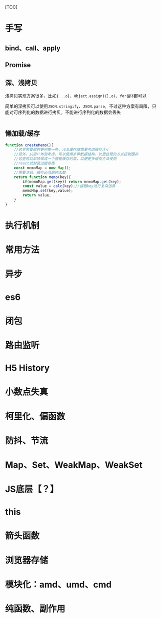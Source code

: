 [TOC]

# 手写
## bind、call、apply

## Promise

## 深、浅拷贝
浅拷贝实现方案很多，比如`{...o}`、`Object.assign({},o)`、`for循环`都可以

简单的深拷贝可以使用`JSON.stringify`、`JSON.parse`，不过这种方案有局限，只能对可序列化的数据进行拷贝，不能进行序列化的数据会丢失

```js

```

## 懒加载/缓存
```js
function createMemo(){
    //这里需要做的更完整一些，涉及缓存就需要考虑缓存大小
    //另外，从用户体验考虑，可以使用多种数据结构，以更合理的方式控制缓存
    //这里可以单独做成一个管理缓存的类，以便更多缓存方法使用
    //react就封装过缓存类
    const memoMap = new Map();
    //需要注意，缓存必须是纯函数
    return function memo(key){
        if(memoMap.get(key)) return memoMap.get(key);
        const value = calc(key);//根据key进行复杂运算
        memoMap.set(key,value);
        return value;
    }
}
```

# 执行机制

# 常用方法

# 异步

# es6

# 闭包

# 路由监听

# H5 History

# 小数点失真

# 柯里化、偏函数

# 防抖、节流

# Map、Set、WeakMap、WeakSet

# JS底层【？】

# this

# 箭头函数

# 浏览器存储

# 模块化：amd、umd、cmd

# 纯函数、副作用